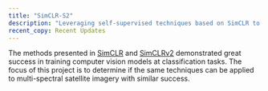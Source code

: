 ```yaml
---
title: "SimCLR-S2"
description: "Leveraging self-supervised techniques based on SimCLR to detect irrigated land in S2 satellite images"
recent_copy: Recent Updates
---
```


The methods presented in [SimCLR](https://arxiv.org/abs/2002.05709) and [SimCLRv2](https://arxiv.org/abs/2006.10029) demonstrated great success in training computer vision models at classification tasks. The focus of this project is to determine if the same techniques can be applied to multi-spectral satellite imagery with similar success.
